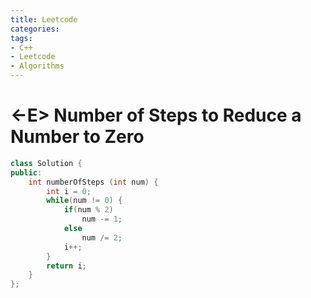 ```yaml
---
title: Leetcode
categories:
tags:
- C++
- Leetcode
- Algorithms
---
```


# <-E> Number of Steps to Reduce a Number to Zero

```c++
class Solution {
public:
    int numberOfSteps (int num) {
        int i = 0;
        while(num != 0) {
            if(num % 2) 
                num -= 1;
            else
                num /= 2;
            i++;
        }
        return i;
    }
};
```

